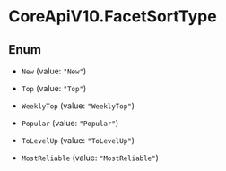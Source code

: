 # CoreApiV10.FacetSortType

## Enum


* `New` (value: `"New"`)

* `Top` (value: `"Top"`)

* `WeeklyTop` (value: `"WeeklyTop"`)

* `Popular` (value: `"Popular"`)

* `ToLevelUp` (value: `"ToLevelUp"`)

* `MostReliable` (value: `"MostReliable"`)


